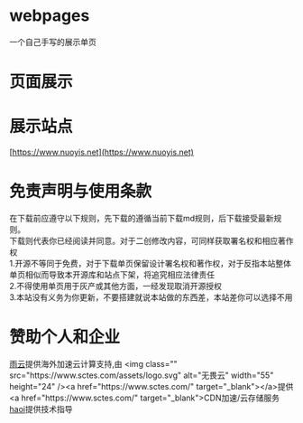 # webpages
一个自己手写的展示单页

# 页面展示

# 展示站点
[https://www.nuoyis.net](https://www.nuoyis.net)

# 免责声明与使用条款
在下载前应遵守以下规则，先下载的遵循当前下载md规则，后下载接受最新规则。  
下载则代表你已经阅读并同意。对于二创修改内容，可同样获取署名权和相应著作权  
1.开源不等同于免费，对于下载单页保留设计署名权和著作权，对于反指本站整体单页相似而导致本开源库和站点下架，将追究相应法律责任  
2.不得使用单页用于灰产或其他方面，一经发现取消开源授权  
3.本站没有义务为你更新，不要搭建就说本站做的东西差，本站差你可以选择不用  

# 赞助个人和企业
[雨云](https://www.rainyun.com/nuoyis_)提供海外加速云计算支持,由 <img class="" src="https://www.sctes.com/assets/logo.svg" alt="无畏云" width="55" height="24" /><a href="https://www.sctes.com/" target="_blank"></a>提供 <a href="https://www.sctes.com/" target="_blank">CDN加速/云存储服务</a>  
[haoi](https://haoi.net)提供技术指导